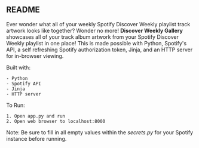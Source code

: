 ## README
Ever wonder what all of your weekly Spotify Discover Weekly playlist track artwork looks like together? Wonder no more! **Discover Weekly Gallery** showcases all of your track album artwork from your Spotify Discover Weekly playlist in one place! This is made possible with Python, Spotify's API, a self refreshing Spotify authorization token, Jinja, and an HTTP server for in-browser viewing.

Built with:
```
- Python
- Spotify API
- Jinja
- HTTP server
```

To Run:
```
1. Open app.py and run
2. Open web browser to localhost:8000
```
Note: Be sure to fill in all empty values within the *secrets.py* for your Spotify instance before running.
